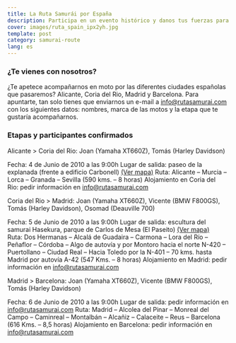 ```yaml
---
title: La Ruta Samurái por España
description: Participa en un evento histórico y danos tus fuerzas para que lleguemos con éxito al país del sol naciente
cover: images/ruta_spain_ipx2yh.jpg
template: post
category: samurai-route
lang: es
---
```


### ¿Te vienes con nosotros?

¿Te apetece acompañarnos en moto por las diferentes ciudades españolas que pasaremos? Alicante, Coria del Rio, Madrid y Barcelona. Para apuntarte, tan solo tienes que enviarnos un e-mail a info@rutasamurai.com con los siguientes datos: nombres, marca de las motos y la etapa que te gustaría acompañarnos.

### Etapas y participantes confirmados

Alicante > Coria del Rio: Joan (Yamaha XT660Z), Tomás (Harley Davidson)

Fecha: 4 de Junio de 2010 a las 9:00h
Lugar de salida: paseo de la explanada (frente a edificio Carbonell) [(Ver mapa)](http://maps.google.es/maps/ms?ie=UTF8&hl=es&msa=0&ll=38.344471,-0.480539&spn=0.002735,0.005279&t=h&z=18&msid=109521630100610492151.000480f70690f95b54790&iwloc=000480f7079596573bb1a)
Ruta: Alicante – Murcia – Lorca – Granada – Sevilla (590 kms. – 8 horas)
Alojamiento en Coria del Rio: pedir información en info@rutasamurai.com

Coria del Rio > Madrid: Joan (Yamaha XT660Z), Vicente (BMW F800GS), Tomás (Harley Davidson), Osomad (Deauville 700)

Fecha: 5 de Junio de 2010 a las 9:00h
Lugar de salida: escultura del samurai Hasekura, parque de Carlos de Mesa (El Paseito) [(Ver mapa)](http://maps.google.es/maps/ms?ie=UTF8&hl=es&msa=0&msid=109521630100610492151.000480f6e0aa753ecbcb9&ll=37.282308,-6.048601&spn=0.002881,0.005279&t=h&z=18)
Ruta: Dos Hermanas – Alcalá de Guadaira – Carmona – Lora del Río – Peñaflor – Córdoba – Algo de autovía y por Montoro hacia el norte N-420 – Puertollano – Ciudad Real – Hacia Toledo por la N-401 – 70 kms. hasta Madrid por autovía A-42 (547 Kms. – 8 horas)
Alojamiento en Madrid: pedir información en info@rutasamurai.com

Madrid > Barcelona</span>: Joan (Yamaha XT660Z), Vicente (BMW F800GS), Tomás (Harley Davidson)

Fecha: 6 de Junio de 2010 a las 9:00h
Lugar de salida: pedir información en info@rutasamurai.com
Ruta: Madrid – Alcolea del Pinar – Monreal del Campo – Caminreal – Montalbán – Alcañiz – Calaceite – Reus – Barcelona (616 Kms. – 8,5 horas)
Alojamiento en Barcelona: pedir información en info@rutasamurai.com

